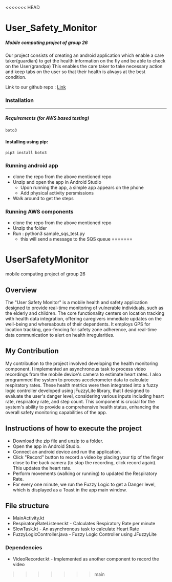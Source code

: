 <<<<<<< HEAD
# User_Safety_Monitor

##### Mobile computing project of group 26

Our project consists of creating an android application which enable a care taker(guardian) to get the health information on the fly and be able to check on the User(grandpa) This enables the care taker to take necessary action and keep tabs on the user so that their health is always at the best condition.

Link to our github repo : [Link](https://github.com/sreevatsava01/User_Safety_Monitor/tree/main)

### Installation

---

##### Requirements (for AWS based testing)

```
boto3
```

#### Installing using pip:

```
pip3 install boto3
```

### Running android app

- clone the repo from the above mentioned repo
- Unzip and open the app in Android Studio
  - Upon running the app, a simple app appears on the phone
  - Add physical activity persmissions
- Walk around to get the steps

### Running AWS components

- clone the repo from the above mentioned repo
- Unzip the folder
- Run : python3 sample_sqs_test.py
  - this will send a message to the SQS queue
=======
# UserSafetyMonitor
mobile computing project of group 26

## Overview
The "User Safety Monitor" is a mobile health and safety application designed to provide real-time monitoring of vulnerable individuals, such as the elderly and children. The core functionality centers on location tracking with health data integration, offering caregivers immediate updates on the well-being and whereabouts of their dependents. It employs GPS for location tracking, geo-fencing for safety zone adherence, and real-time data communication to alert on health irregularities.

## My Contribution
My contribution to the project involved developing the health monitoring component. I implemented an asynchronous task to process video recordings from the mobile device's camera to estimate heart rates. I also programmed the system to process accelerometer data to calculate respiratory rates. These health metrics were then integrated into a fuzzy logic controller developed using jFuzzyLite library, that I designed to evaluate the user's danger level, considering various inputs including heart rate, respiratory rate, and step count. This component is crucial for the system's ability to provide a comprehensive health status, enhancing the overall safety monitoring capabilities of the app.

## Instructions of how to execute the project
- Download the zip file and unzip to a folder.
- Open the app in Android Studio.
- Connect an android device and run the application.
- Click "Record" button to record a video by placing your tip of the finger close to the back camera (to stop the recording, click record again). This updates the heart rate.
- Perform movements (walking or running) to updated the Respiratory Rate.
- For every one minute, we run the Fuzzy Logic to get a Danger level, which is displayed as a Toast in the app main window.

## File structure
- MainActivity.kt
- RespiratoryRateListener.kt - Calculates Respiratory Rate per minute
- SlowTask.kt - An asynchronous task to calculate Heart Rate
- FuzzyLogicController.java - Fuzzy Logic Controller using JFuzzyLite
### Dependencies
- VideoRecorder.kt - Implemented as another component to record the video
>>>>>>> main
